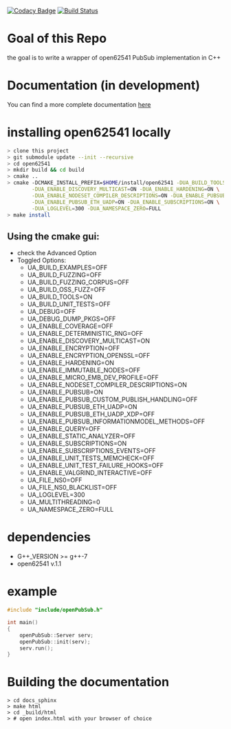 [![Codacy Badge](https://api.codacy.com/project/badge/Grade/00517f54bfcc42938d11df09cd700ebd)](https://app.codacy.com/gh/makreft/openPubSub?utm_source=github.com&utm_medium=referral&utm_content=makreft/openPubSub&utm_campaign=Badge_Grade)
[![Build Status](https://travis-ci.com/makreft/openPubSub.svg?branch=main)](https://travis-ci.com/makreft/openPubSub)

# Goal of this Repo
the goal is to write a wrapper of open62541 PubSub implementation in C++

# Documentation (in development)

You can find a more complete documentation [here](https://makreft.github.io/openPubSub/)


# installing open62541 locally
```bash
> clone this project
> git submodule update --init --recursive
> cd open62541
> mkdir build && cd build
> cmake ..
> cmake -DCMAKE_INSTALL_PREFIX=$HOME/install/open62541 -DUA_BUILD_TOOLS=ON \
        -DUA_ENABLE_DISCOVERY_MULTICAST=ON -DUA_ENABLE_HARDENING=ON \
        -DUA_ENABLE_NODESET_COMPILER_DESCRIPTIONS=ON -DUA_ENABLE_PUBSUB=ON \
        -DUA_ENABLE_PUBSUB_ETH_UADP=ON -DUA_ENABLE_SUBSCRIPTIONS=ON \
        -DUA_LOGLEVEL=300 -DUA_NAMESPACE_ZERO=FULL
> make install
```

## Using the cmake gui:
* check the Advanced Option
* Toggled Options:
  * UA_BUILD_EXAMPLES=OFF
  * UA_BUILD_FUZZING=OFF
  * UA_BUILD_FUZZING_CORPUS=OFF
  * UA_BUILD_OSS_FUZZ=OFF
  * UA_BUILD_TOOLS=ON
  * UA_BUILD_UNIT_TESTS=OFF
  * UA_DEBUG=OFF
  * UA_DEBUG_DUMP_PKGS=OFF
  * UA_ENABLE_COVERAGE=OFF
  * UA_ENABLE_DETERMINISTIC_RNG=OFF
  * UA_ENABLE_DISCOVERY_MULTICAST=ON
  * UA_ENABLE_ENCRYPTION=OFF
  * UA_ENABLE_ENCRYPTION_OPENSSL=OFF
  * UA_ENABLE_HARDENING=ON
  * UA_ENABLE_IMMUTABLE_NODES=OFF
  * UA_ENABLE_MICRO_EMB_DEV_PROFILE=OFF
  * UA_ENABLE_NODESET_COMPILER_DESCRIPTIONS=ON
  * UA_ENABLE_PUBSUB=ON
  * UA_ENABLE_PUBSUB_CUSTOM_PUBLISH_HANDLING=OFF
  * UA_ENABLE_PUBSUB_ETH_UADP=ON
  * UA_ENABLE_PUBSUB_ETH_UADP_XDP=OFF
  * UA_ENABLE_PUBSUB_INFORMATIONMODEL_METHODS=OFF
  * UA_ENABLE_QUERY=OFF
  * UA_ENABLE_STATIC_ANALYZER=OFF
  * UA_ENABLE_SUBSCRIPTIONS=ON
  * UA_ENABLE_SUBSCRIPTIONS_EVENTS=OFF
  * UA_ENABLE_UNIT_TESTS_MEMCHECK=OFF
  * UA_ENABLE_UNIT_TEST_FAILURE_HOOKS=OFF
  * UA_ENABLE_VALGRIND_INTERACTIVE=OFF
  * UA_FILE_NS0=OFF
  * UA_FILE_NS0_BLACKLIST=OFF
  * UA_LOGLEVEL=300
  * UA_MULTITHREADING=0
  * UA_NAMESPACE_ZERO=FULL
 
# dependencies
* G++_VERSION >= g++-7
* open62541 v.1.1

# example
```cpp
#include "include/openPubSub.h"

int main()
{
    openPubSub::Server serv;
    openPubSub::init(serv);
    serv.run();
}
```


# Building the documentation
```console
> cd docs_sphinx
> make html
> cd _build/html
> # open index.html with your browser of choice
```
